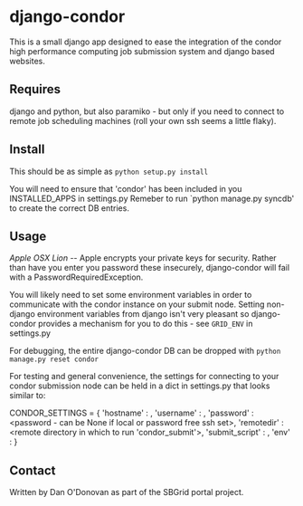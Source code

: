 django-condor
=============

This is a small django app designed to ease the integration of the condor high performance
computing job submission system and django based websites.

Requires
--------

django and python, but also paramiko - but only if you need to connect to remote job
scheduling machines (roll your own ssh seems a little flaky).

Install
-------

This should be as simple as `python setup.py install`

You will need to ensure that 'condor' has been included in you INSTALLED_APPS in
settings.py Remeber to run `python manage.py syncdb' to create the correct DB entries.

Usage
-----

*Apple OSX Lion* -- Apple encrypts your private keys for security. Rather than have you enter
you password these insecurely, django-condor will fail with a PasswordRequiredException. 

You will likely need to set some environment variables in order to communicate with the
condor instance on your submit node. Setting non-django environment variables from django
isn't very pleasant so django-condor provides a mechanism for you to do this - see
`GRID_ENV` in settings.py

For debugging, the entire django-condor DB can be dropped with
`python manage.py reset condor`

For testing and general convenience, the settings for connecting to your condor submission
node can be held in a dict in settings.py that looks similar to:

CONDOR_SETTINGS = {
    'hostname'      : <host name or IP>,
    'username'      : <username to connect with>,
    'password'      : <password - can be None if local or password free ssh set>,
    'remotedir'     : <remote directory in which to run 'condor_submit'>,
    'submit_script' : <local submit script>,
	'env' 			: <a dictionary containg any environment variables that may need to be set>
}

Contact
-------
Written by Dan O'Donovan as part of the SBGrid portal project.
